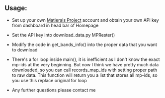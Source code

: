 ## Usage:

- Set up your own [Matierals Project](https://materialsproject.org/) account and obtain your own API key from dashboard in head bar of Homepage

- Set the API key into download_data.py MPRester()

- Modify the code in get_bands_info() into the proper data that you want to download

- There's a for loop inside main(), it is inefficient as I don't know the exact mp-ids at the very beginning. But now I think we have pretty much data downloaded, so you can call records_map_ids with setting proper path to raw data. This function will return you a list that stores all mp-ids, so you use this replace original for loop

- Any further questions please contact me
